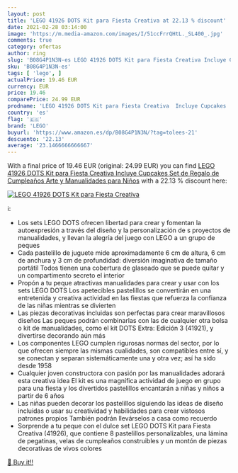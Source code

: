 ```yaml
---
layout: post
title: 'LEGO 41926 DOTS Kit para Fiesta Creativa at 22.13 % discount'
date: 2021-02-28 03:14:00
image: 'https://m.media-amazon.com/images/I/51ccFrrQHtL._SL400_.jpg'
comments: true
category: ofertas
author: ring
slug: 'B08G4P1N3N-es LEGO 41926 DOTS Kit para Fiesta Creativa Incluye Cupcakes...'
sku: 'B08G4P1N3N-es'
tags: [ 'lego', ]
actualPrice: 19.46 EUR
currency: EUR
price: 19.46
comparePrice: 24.99 EUR
prodname: 'LEGO 41926 DOTS Kit para Fiesta Creativa  Incluye Cupcakes  Set de Regalo de Cumpleaños  Arte y Manualidades para Niños'
country: 'es'
flag: '🇪🇸'
brand: 'LEGO'
buyurl: 'https://www.amazon.es/dp/B08G4P1N3N/?tag=tolees-21'
descuento: '22.13'
average: '23.1466666666667'
---
```


With a final price of 19.46 EUR (original: 24.99 EUR) you can find [LEGO 41926 DOTS Kit para Fiesta Creativa  Incluye Cupcakes  Set de Regalo de Cumpleaños  Arte y Manualidades para Niños](https://www.amazon.es/dp/B08G4P1N3N/?tag=tolees-21) with a  22.13 % discount here:

[![LEGO 41926 DOTS Kit para Fiesta Creativa](https://m.media-amazon.com/images/I/51ccFrrQHtL._SL400_.jpg)](https://www.amazon.es/dp/B08G4P1N3N/?tag=tolees-21)

ℹ️:

- Los sets LEGO DOTS ofrecen libertad para crear y fomentan la autoexpresión a través del diseño y la personalización de s proyectos de manualidades, y llevan la alegría del juego con LEGO a un grupo de peques
- Cada pastelillo de juguete mide aproximadamente 6 cm de altura, 6 cm de anchura y 3 cm de profundidad: diversión imaginativa de tamaño portátil Todos tienen una cobertura de glaseado que se puede quitar y un compartimento secreto el interior
- Propón a tu peque atractivas manualidades para crear y usar con los sets LEGO DOTS Los apetecibles pastelillos se convertirán en una entretenida y creativa actividad en las fiestas que refuerza la confianza de las niñas mientras se divierten
- Las piezas decorativas incluidas son perfectas para crear maravillosos diseños Las peques podrán combinarlas con las de cualquier otra bolsa o kit de manualidades, como el kit DOTS Extra: Edición 3 (41921), y divertirse decorando aún más
- Los componentes LEGO cumplen rigurosas normas del sector, por lo que ofrecen siempre las mismas cualidades, son compatibles entre sí, y se conectan y separan sistemáticamente una y otra vez; así ha sido desde 1958
- Cualquier joven constructora con pasión por las manualidades adorará esta creativa idea El kit es una magnífica actividad de juego en grupo para una fiesta y los divertidos pastelillos encantarán a niñas y niños a partir de 6 años
- Las niñas pueden decorar los pastelillos siguiendo las ideas de diseño incluidas o usar su creatividad y habilidades para crear vistosos patrones propios También podrán llevárselos a casa como recuerdo
- Sorprende a tu peque con el dulce set LEGO DOTS Kit para Fiesta Creativa (41926), que contiene 8 pastelillos personalizables, una lámina de pegatinas, velas de cumpleaños construibles y un montón de piezas decorativas de vivos colores

[🛒 Buy it!!](https://www.amazon.es/dp/B08G4P1N3N/?tag=tolees-21)
